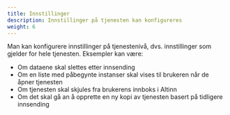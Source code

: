 ```yaml
---
title: Innstillinger
description: Innstillinger på tjenesten kan konfigureres
weight: 6
---
```


Man kan konfigurere innstillinger på tjenestenivå, dvs. innstillinger som gjelder for hele tjenesten.
Eksempler kan være:
- Om dataene skal slettes etter innsending
- Om en liste med påbegynte instanser skal vises til brukeren når de åpner tjenesten
- Om tjenesten skal skjules fra brukerens innboks i Altinn
- Om det skal gå an å opprette en ny kopi av tjenesten basert på tidligere innsending